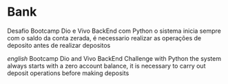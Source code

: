 # Bank
Desafio Bootcamp Dio e Vivo BackEnd com Python
 o sistema inicia sempre com o saldo da conta zerada, é necessario realizar as operações de deposito  antes de realizar depositos 

 _english_
 Bootcamp Dio and Vivo BackEnd Challenge with Python
 the system always starts with a zero account balance, it is necessary to carry out deposit operations before making deposits
